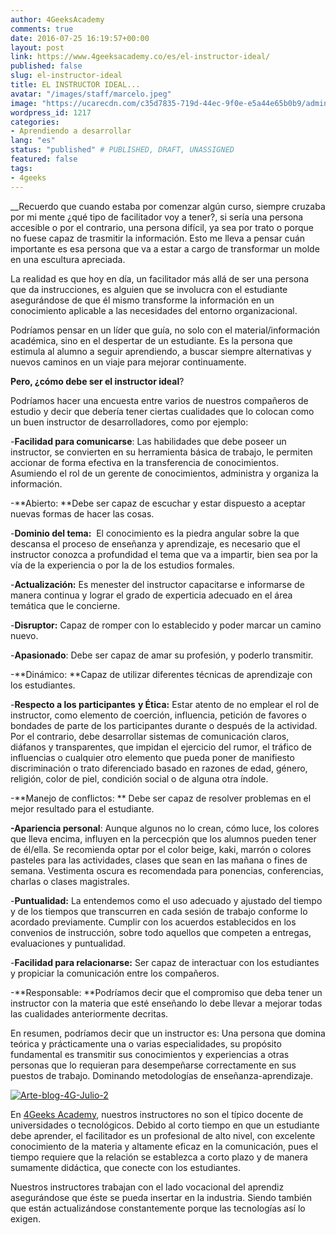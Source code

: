 ```yaml
---
author: 4GeeksAcademy
comments: true
date: 2016-07-25 16:19:57+00:00
layout: post
link: https://www.4geeksacademy.co/es/el-instructor-ideal/
published: false
slug: el-instructor-ideal
title: EL INSTRUCTOR IDEAL...
avatar: "/images/staff/marcelo.jpeg"
image: "https://ucarecdn.com/c35d7835-719d-44ec-9f0e-e5a44e65b0b9/adminajax1.jpeg"
wordpress_id: 1217
categories:
- Aprendiendo a desarrollar
lang: "es"
status: "published" # PUBLISHED, DRAFT, UNASSIGNED
featured: false
tags:
- 4geeks
---
```


__Recuerdo que cuando estaba por comenzar algún curso, siempre cruzaba por mi mente ¿qué tipo de facilitador voy a tener?, si sería una persona accesible o por el contrario, una persona difícil, ya sea por trato o porque no fuese capaz de trasmitir la información. Esto me lleva a pensar cuán importante es esa persona que va a estar a cargo de transformar un molde en una escultura apreciada.

La realidad es que hoy en día, un facilitador más allá de ser una persona que da instrucciones, es alguien que se involucra con el estudiante asegurándose de que él mismo transforme la información en un conocimiento aplicable a las necesidades del entorno organizacional.

Podríamos pensar en un líder que guía, no solo con el material/información académica, sino en el despertar de un estudiante. Es la persona que estimula al alumno a seguir aprendiendo, a buscar siempre alternativas y nuevos caminos en un viaje para mejorar continuamente.

**Pero, ¿cómo debe ser el instructor ideal**?

Podríamos hacer una encuesta entre varios de nuestros compañeros de estudio y decir que debería tener ciertas cualidades que lo colocan como un buen instructor de desarrolladores, como por ejemplo:

-**Facilidad para comunicarse**: Las habilidades que debe poseer un instructor, se convierten en su herramienta básica de trabajo, le permiten accionar de forma efectiva en la transferencia de conocimientos. Asumiendo el rol de un gerente de conocimientos, administra y organiza la información.

-**Abierto: **Debe ser capaz de escuchar y estar dispuesto a aceptar nuevas formas de hacer las cosas.

-**Dominio del tema:**  El conocimiento es la piedra angular sobre la que descansa el proceso de enseñanza y aprendizaje, es necesario que el instructor conozca a profundidad el tema que va a impartir, bien sea por la vía de la experiencia o por la de los estudios formales.

-**Actualización:** Es menester del instructor capacitarse e informarse de manera continua y lograr el grado de experticia adecuado en el área temática que le concierne.

-**Disruptor:** Capaz de romper con lo establecido y poder marcar un camino nuevo.

-**Apasionado**: Debe ser capaz de amar su profesión, y poderlo transmitir.

-**Dinámico: **Capaz de utilizar diferentes técnicas de aprendizaje con los estudiantes.

-**Respecto a los participantes** **y Ética:** Estar atento de no emplear el rol de instructor, como elemento de coerción, influencia, petición de favores o bondades de parte de los participantes durante o después de la actividad. Por el contrario, debe desarrollar sistemas de comunicación claros, diáfanos y transparentes, que impidan el ejercicio del rumor, el tráfico de influencias o cualquier otro elemento que pueda poner de manifiesto discriminación o trato diferenciado basado en razones de edad, género, religión, color de piel, condición social o de alguna otra índole.

-**Manejo de conflictos: ** Debe ser capaz de resolver problemas en el mejor resultado para el estudiante.

**-Apariencia personal**: Aunque algunos no lo crean, cómo luce, los colores que lleva encima, influyen en la percecpión que los alumnos pueden tener de él/ella. Se recomienda optar por el color beige, kaki, marrón o colores pasteles para las actividades, clases que sean en las mañana o fines de semana. Vestimenta oscura es recomendada para ponencias, conferencias, charlas o clases magistrales.

-**Puntualidad:** La entendemos como el uso adecuado y ajustado del tiempo y de los tiempos que transcurren en cada sesión de trabajo conforme lo acordado previamente. Cumplir con los acuerdos establecidos en los convenios de instrucción, sobre todo aquellos que competen a entregas, evaluaciones y puntualidad.

-**Facilidad para relacionarse:** Ser capaz de interactuar con los estudiantes y propiciar la comunicación entre los compañeros.

-**Responsable: **Podríamos decir que el compromiso que deba tener un instructor con la materia que esté enseñando lo debe llevar a mejorar todas las cualidades anteriormente decritas.

En resumen, podríamos decir que un instructor es: Una persona que domina teórica y prácticamente una o varias especialidades, su propósito fundamental es transmitir sus conocimientos y experiencias a otras personas que lo requieran para desempeñarse correctamente en sus puestos de trabajo. Dominando metodologías de enseñanza-aprendizaje.

[![Arte-blog-4G-Julio-2](https://4geeksacademy.co/wp-content/uploads/2016/07/Arte-blog-4G-Julio-21-672x1024-1.png)](https://4geeksacademy.coapp/uploads/2016/07/Arte-blog-4G-Julio-21.png)

En [4Geeks Academy](breathco.de), nuestros instructores no son el típico docente de universidades o tecnológicos. Debido al corto tiempo en que un estudiante debe aprender, el facilitador es un profesional de alto nivel, con excelente conocimiento de la materia y altamente eficaz en la comunicación, pues el tiempo requiere que la relación se establezca a corto plazo y de manera sumamente didáctica, que conecte con los estudiantes.

Nuestros instructores trabajan con el lado vocacional del aprendiz asegurándose que éste se pueda insertar en la industria. Siendo también que están actualizándose constantemente porque las tecnologías así lo exigen.
